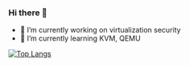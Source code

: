 ### Hi there 👋
- 🔭 I’m currently working on virtualization security
- 🌱 I’m currently learning KVM, QEMU  

[![Top Langs](https://github-readme-stats.vercel.app/api/top-langs/?username=greedkiss&langs_count=8&theme=radical)](https://github.com/greediss/github-readme-stats)

<!--
Here are some ideas to get you started:

- 👯 I’m looking to collaborate on ...
- 🤔 I’m looking for help with ...
- 💬 Ask me about ...
- 📫 How to reach me: ...
- 😄 Pronouns: ...
- ⚡ Fun fact: ...
-->

